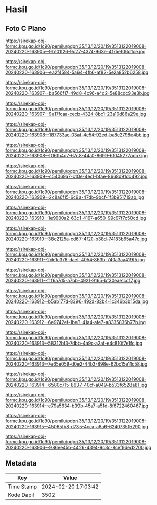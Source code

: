 # Hasil

## Foto C Plano

https://sirekap-obj-formc.kpu.go.id/1c90/pemilu/pdpr/35/13/12/20/19/3513122019008-20240220-163905--9b101f26-9c27-4374-963e-4f75ef06d1ce.jpg

https://sirekap-obj-formc.kpu.go.id/1c90/pemilu/pdpr/35/13/12/20/19/3513122019008-20240220-163906--ea2f4584-5a64-4fb6-af82-5e2a852b6258.jpg

https://sirekap-obj-formc.kpu.go.id/1c90/pemilu/pdpr/35/13/12/20/19/3513122019008-20240220-163907--ba566f17-49d8-4c96-a4d2-5e88cdc93e3b.jpg

https://sirekap-obj-formc.kpu.go.id/1c90/pemilu/pdpr/35/13/12/20/19/3513122019008-20240220-163907--9a17fcaa-cecb-4324-8bc1-23a10d86a29e.jpg

https://sirekap-obj-formc.kpu.go.id/1c90/pemilu/pdpr/35/13/12/20/19/3513122019008-20240220-163908--187733ac-03af-4e54-92ed-ba8e2798e4bb.jpg

https://sirekap-obj-formc.kpu.go.id/1c90/pemilu/pdpr/35/13/12/20/19/3513122019008-20240220-163908--f06fb4d7-67c8-44a0-8699-6f045277acb7.jpg

https://sirekap-obj-formc.kpu.go.id/1c90/pemilu/pdpr/35/13/12/20/19/3513122019008-20240220-163909--c54069a7-c10e-4ec1-bfae-8668d91dc492.jpg

https://sirekap-obj-formc.kpu.go.id/1c90/pemilu/pdpr/35/13/12/20/19/3513122019008-20240220-163909--2c8a6f15-6c9a-47db-9bcf-1f3b951719ab.jpg

https://sirekap-obj-formc.kpu.go.id/1c90/pemilu/pdpr/35/13/12/20/19/3513122019008-20240220-163910--1e9900a2-63c1-4197-a650-99c97f7c50cd.jpg

https://sirekap-obj-formc.kpu.go.id/1c90/pemilu/pdpr/35/13/12/20/19/3513122019008-20240220-163910--38c2125a-cd67-4f20-b38d-74183b65a47c.jpg

https://sirekap-obj-formc.kpu.go.id/1c90/pemilu/pdpr/35/13/12/20/19/3513122019008-20240220-163911--2de1c376-daef-4054-863b-740a3aa419f5.jpg

https://sirekap-obj-formc.kpu.go.id/1c90/pemilu/pdpr/35/13/12/20/19/3513122019008-20240220-163911--f1f6a7d5-a7bb-4921-9165-bf30eae1ccf7.jpg

https://sirekap-obj-formc.kpu.go.id/1c90/pemilu/pdpr/35/13/12/20/19/3513122019008-20240220-163912--b5ab177d-8396-492d-82b4-1c346b3b15da.jpg

https://sirekap-obj-formc.kpu.go.id/1c90/pemilu/pdpr/35/13/12/20/19/3513122019008-20240220-163912--6e9742ef-1be8-41a4-afe7-a8335836b77b.jpg

https://sirekap-obj-formc.kpu.go.id/1c90/pemilu/pdpr/35/13/12/20/19/3513122019008-20240220-163913--58312bf3-7dbb-4a9c-a2af-e4c810f7e1fc.jpg

https://sirekap-obj-formc.kpu.go.id/1c90/pemilu/pdpr/35/13/12/20/19/3513122019008-20240220-163913--7e65e059-d0e2-44b3-898e-62bc15e11c58.jpg

https://sirekap-obj-formc.kpu.go.id/1c90/pemilu/pdpr/35/13/12/20/19/3513122019008-20240220-163914--6580c715-8637-40cf-a049-b533f6528a81.jpg

https://sirekap-obj-formc.kpu.go.id/1c90/pemilu/pdpr/35/13/12/20/19/3513122019008-20240220-163914--e79a5634-b39b-45a7-a51d-8f6722460467.jpg

https://sirekap-obj-formc.kpu.go.id/1c90/pemilu/pdpr/35/13/12/20/19/3513122019008-20240220-163915--45065fb8-d735-4cca-a6a6-6240735f5290.jpg

https://sirekap-obj-formc.kpu.go.id/1c90/pemilu/pdpr/35/13/12/20/19/3513122019008-20240220-163906--986ee45b-4426-4394-9c3c-8cef9ded2700.jpg


## Metadata

| Key        | Value               |
| ---------- | ------------------- |
| Time Stamp | 2024-02-20 17:03:42 |
| Kode Dapil | 3502                |



